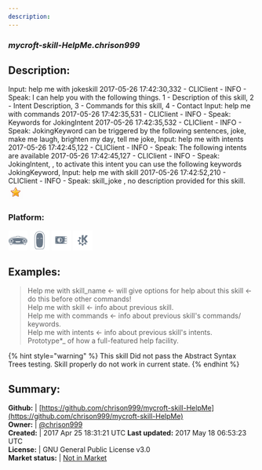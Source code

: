 ```yaml
---
description: 
---
```


### _mycroft-skill-HelpMe.chrison999_  
## Description:  
Input: help me with jokeskill
2017-05-26 17:42:30,332 - CLIClient - INFO - Speak: I can help you with the following things. 1 - Description of this skill,  2 - Intent Description, 3 - Commands for this skill, 4 - Contact
Input: help me with commands
2017-05-26 17:42:35,531 - CLIClient - INFO - Speak: Keywords for JokingIntent
2017-05-26 17:42:35,532 - CLIClient - INFO - Speak: JokingKeyword can be triggered by the following sentences, joke, make me laugh, brighten my day, tell me joke,
Input: help me with intents
2017-05-26 17:42:45,122 - CLIClient - INFO - Speak: The following intents are available
2017-05-26 17:42:45,127 - CLIClient - INFO - Speak: JokingIntent, , to activate this intent you can use the following keywords JokingKeyword,
Input: help me with skill
2017-05-26 17:42:52,210 - CLIClient - INFO - Speak: skill_joke , no description provided for this skill.  
![](../.gitbook/assets/star.png)  
### Platform:  
 ![Mark I](../.gitbook/assets/mark-1-icon.png)  ![Mark II](../.gitbook/assets/mark-2-icon.png)  ![Picroft](../.gitbook/assets/picroft-icon.png)  ![plasmoid](../.gitbook/assets/kde.png)   
  
## Examples:  
> Help me with skill_name <- will give options for help about this skill <- do this before other commands!  
> Help me with skill <- info about previous skill.  
> Help me with commands <- info about previous skill's commands/ keywords.  
> Help me with intents <- info about previous skill's intents.  
> Prototype*_ of how a full-featured help facility.  
  
{% hint style="warning" %}
This skill Did not pass the Abstract Syntax Trees testing. Skill properly do not work in current state.
{% endhint %}
  
## Summary:  
**Github:** | [https://github.com/chrison999/mycroft-skill-HelpMe](https://github.com/chrison999/mycroft-skill-HelpMe)  
**Owner:** | [@chrison999](https://github.com/chrison999)  
**Created:** | 2017 Apr 25 18:31:21 UTC  **Last updated:** 2017 May 18 06:53:23 UTC  
**License:** | GNU General Public License v3.0  
**Market status:** | [Not in Market](https://market.mycroft.ai/skill/)  
